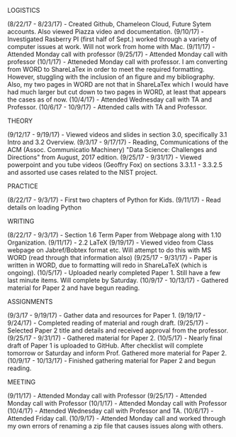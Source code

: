 LOGISTICS

  (8/22/17 - 8/23/17) - Created Github, Chameleon Cloud, Future Sytem accounts.  Also viewed Piazza video and documentation.
  (9/10/17) - Investigated Rasberry PI
  (first half of Sept.) worked through a variety of computer issues at work.  Will not work from home with Mac.
  (9/11/17) - Attended Monday call with professor
  (9/25/17) - Attended Monday call with professor
  (10/1/17) - Atteneded Monday call with professor.  I am converting from WORD to ShareLaTex in order to meet the required formatting.    However, stuggling with the inclusion of an figure and my bibliography.  Also, my two pages in WORD are not that in ShareLaTex which I would have had much larger but cut down to two pages in WORD, at least that appears the cases as of now.
  (10/4/17) - Attended Wednesday call with TA and Professor. 
  (10/6/17 - 10/9/17) - Attended calls with TA and Professor.
  
  THEORY
  
   (9/12/17 - 9/19/17) - Viewed videos and slides in section 3.0, specifically 3.1 Intro and 3.2 Overview.
   (9/3/17 - 9/17/17) - Reading, Communications of the ACM (Assoc. Communicatio Machinery) "Data Science: Challenges and Directions" from August, 2017 edition.
   (9/25/17 - 9/31/17) - Viewed powerpoint and you tube videos (Geoffry Fox) on sections 3.3.1.1 - 3.3.2.5 and assorted use cases related to the NIST project. 
   
   PRACTICE
   
   (8/22/17 - 9/3/17) - First two chapters of Python for Kids.
   (9/11/17) - Read details on loading Python
   
   WRITING
   
   (8/22/17 - 9/3/17) - Section 1.6 Term Paper from Webpage along with 1.10 Organization.
   (9/11/17) - 2.2 LaTeX
   (9/19/17) - Viewed video from Class webpage on Jabref/Bobtex format etc.  Will attempt to do this with MS WORD (read through that    information also)
   (9/25/17 - 9/31/17) - Paper is written in WORD, due to formatting will redo in ShareLaTeX (which is ongoing).
   (10/5/17) - Uploaded nearly completed Paper 1.  Still have a few last minute items.  Will complete by Saturday.
   (10/9/17 - 10/13/17) - Gathered material for Paper 2 and have begun reading.
   
   ASSIGNMENTS
   
   (9/3/17 - 9/19/17) - Gather data and resources for Paper 1.
   (9/19/17 - 9/24/17) - Completed reading of material and rough draft.
   (9/25/17) - Selected Paper 2 title and details and received approval from the professor. 
   (9/25/17 - 9/31/17) - Gathered material for Paper 2.
   (10/5/17) - Nearly final draft of Paper 1 is uploaded to GitHub.  After checklist will complete tomorrow or Saturday and inform Prof.  Gathered more material for Paper 2. 
   (10/9/17 - 10/13/17) - Finished gathering material for Paper 2 and begun reading.
   
   
   MEETING
   
   (9/11/17) - Attended Monday call with Professor
   (9/25/17) - Attended Monday call with Professor
   (10/1/17) - Attended Monday call with Professor
   (10/4/17) - Attended Wednesday call with Professor and TA. 
   (10/6/17) - Attended Friday call.
   (10/9/17) - Attended Monday call and worked through my own errors of renaming a zip file that causes issues along with others.
  
   
